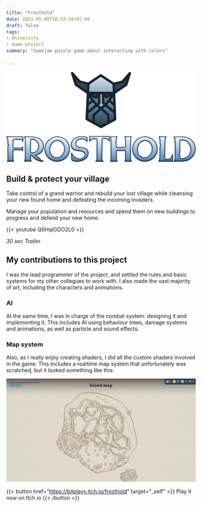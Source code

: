 ```yaml
---
title: "Frosthold"
date: 2023-05-08T10:33:34+01:00
draft: false
tags:
- University
- Game project
summary: "Gamejam puzzle game about interacting with colors"

---
```


![Frosthold logo](frosthold_logo_color.png)

## Build & protect your village

Take control of a grand warrior and rebuild your lost village while cleansing your new found home and defeating the incoming invaders.

Manage your population and resources and spend them on new buildings to progress and defend your new home.

{{< youtube Q6HqIGDO2L0 >}}

*30 sec Trailer*

## My contributions to this project

I was the lead programmer of the project, and settled the rules and basic systems for my other collegues to work with.
I also made the vast majority of art, including the characters and animations. 

### AI

At the same time, I was in charge of the combat system: designing it and implementing it. 
This includes AI using behaviour trees, damage systems and animations, as well as particle and sound effects. 

### Map system

Also, as I really enjoy creating shaders, I did all the custom shaders involved in the game. 
This includes a realtime map system that unfortunately was scratched, but it looked something like this:



![Island Map](map.jpg)


{{< button href="https://bitplayy.itch.io/frosthold" target="_self" >}}
Play it now on Itch.io
{{< /button >}}